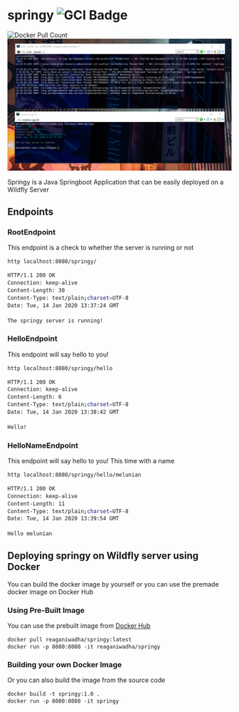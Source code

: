 # springy ![GCI Badge](https://img.shields.io/badge/Google%20Code%20In-JBoss%20Community-red?style=flatr&labelColor=fdb900&link=https://codein.withgoogle.com/organizations/jboss-community/)
![Docker Pull Count](https://img.shields.io/docker/pulls/reaganiwadha/springy)
![Screenshot of Springy](https://raw.githubusercontent.com/reaganiwadha/springy/master/screenshot.png)

Springy is a Java Springboot Application that can be easily deployed on a Wildfly Server

## Endpoints

### RootEndpoint 
This endpoint is a check to whether the server is running or not
```bash
http localhost:8080/springy/
```
```bash
HTTP/1.1 200 OK
Connection: keep-alive
Content-Length: 30
Content-Type: text/plain;charset=UTF-8
Date: Tue, 14 Jan 2020 13:37:24 GMT

The springy server is running!
```

### HelloEndpoint
This endpoint will say hello to you!
```bash
http localhost:8080/springy/hello
```
```bash
HTTP/1.1 200 OK
Connection: keep-alive
Content-Length: 6
Content-Type: text/plain;charset=UTF-8
Date: Tue, 14 Jan 2020 13:38:42 GMT

Hello!
```
### HelloNameEndpoint
This endpoint will say hello to you! This time with a name

```bash
http localhost:8080/springy/hello/melunian
```
```bash
HTTP/1.1 200 OK
Connection: keep-alive
Content-Length: 11
Content-Type: text/plain;charset=UTF-8
Date: Tue, 14 Jan 2020 13:39:54 GMT

Hello melunian
```

## Deploying springy on Wildfly server using Docker
You can build the docker image by yourself or you can use the premade docker image on Docker Hub

### Using Pre-Built Image

You can use the prebuilt image from [Docker Hub](https://hub.docker.com/repository/docker/reaganiwadha/springy)

```
docker pull reaganiwadha/springy:latest
docker run -p 8080:8080 -it reaganiwadha/springy
```

### Building your own Docker Image
Or you can also build the image from the source code
```
docker build -t springy:1.0 .
docker run -p 8080:8080 -it springy
```

